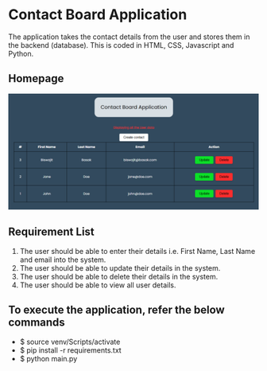# Contact Board Application

The application takes the contact details from the user and stores them in the backend (database). This is coded in HTML, CSS, Javascript and Python. 

## Homepage

![alt text](screenshots/home.png)


## Requirement List
1. The user should be able to enter their details i.e. First Name, Last Name and email into the system.
2. The user should be able to update their details in the system.
3. The user should be able to delete their details in the system.
4. The user should be able to view all user details.

## To execute the application, refer the below commands

- $ source venv/Scripts/activate
- $ pip install -r requirements.txt
- $ python main.py
